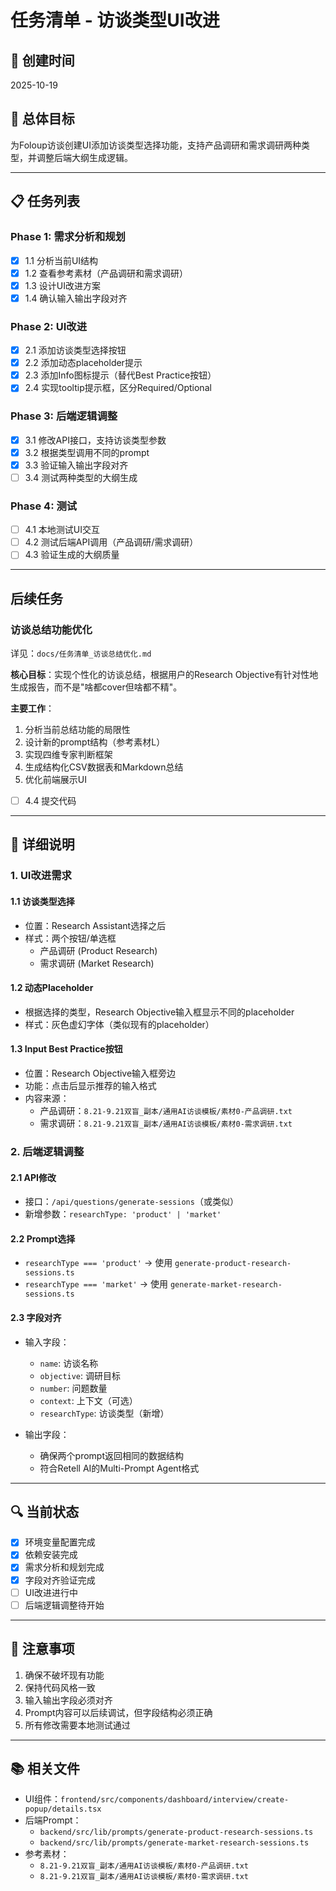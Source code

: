 # 任务清单 - 访谈类型UI改进

## 📅 创建时间
2025-10-19

## 🎯 总体目标
为Foloup访谈创建UI添加访谈类型选择功能，支持产品调研和需求调研两种类型，并调整后端大纲生成逻辑。

---

## 📋 任务列表

### Phase 1: 需求分析和规划
- [x] 1.1 分析当前UI结构
- [x] 1.2 查看参考素材（产品调研和需求调研）
- [x] 1.3 设计UI改进方案
- [x] 1.4 确认输入输出字段对齐

### Phase 2: UI改进
- [x] 2.1 添加访谈类型选择按钮
- [x] 2.2 添加动态placeholder提示
- [x] 2.3 添加Info图标提示（替代Best Practice按钮）
- [x] 2.4 实现tooltip提示框，区分Required/Optional

### Phase 3: 后端逻辑调整
- [x] 3.1 修改API接口，支持访谈类型参数
- [x] 3.2 根据类型调用不同的prompt
- [x] 3.3 验证输入输出字段对齐
- [ ] 3.4 测试两种类型的大纲生成

### Phase 4: 测试
- [ ] 4.1 本地测试UI交互
- [ ] 4.2 测试后端API调用（产品调研/需求调研）
- [ ] 4.3 验证生成的大纲质量

---

## 后续任务

### 访谈总结功能优化
详见：`docs/任务清单_访谈总结优化.md`

**核心目标**：实现个性化的访谈总结，根据用户的Research Objective有针对性地生成报告，而不是"啥都cover但啥都不精"。

**主要工作**：
1. 分析当前总结功能的局限性
2. 设计新的prompt结构（参考素材L）
3. 实现四维专家判断框架
4. 生成结构化CSV数据表和Markdown总结
5. 优化前端展示UI
- [ ] 4.4 提交代码

---

## 📝 详细说明

### 1. UI改进需求

#### 1.1 访谈类型选择
- 位置：Research Assistant选择之后
- 样式：两个按钮/单选框
  - 产品调研 (Product Research)
  - 需求调研 (Market Research)

#### 1.2 动态Placeholder
- 根据选择的类型，Research Objective输入框显示不同的placeholder
- 样式：灰色虚幻字体（类似现有的placeholder）

#### 1.3 Input Best Practice按钮
- 位置：Research Objective输入框旁边
- 功能：点击后显示推荐的输入格式
- 内容来源：
  - 产品调研：`8.21-9.21双盲_副本/通用AI访谈模板/素材0-产品调研.txt`
  - 需求调研：`8.21-9.21双盲_副本/通用AI访谈模板/素材0-需求调研.txt`

### 2. 后端逻辑调整

#### 2.1 API修改
- 接口：`/api/questions/generate-sessions`（或类似）
- 新增参数：`researchType: 'product' | 'market'`

#### 2.2 Prompt选择
- `researchType === 'product'` → 使用 `generate-product-research-sessions.ts`
- `researchType === 'market'` → 使用 `generate-market-research-sessions.ts`

#### 2.3 字段对齐
- 输入字段：
  - `name`: 访谈名称
  - `objective`: 调研目标
  - `number`: 问题数量
  - `context`: 上下文（可选）
  - `researchType`: 访谈类型（新增）

- 输出字段：
  - 确保两个prompt返回相同的数据结构
  - 符合Retell AI的Multi-Prompt Agent格式

---

## 🔍 当前状态
- [x] 环境变量配置完成
- [x] 依赖安装完成
- [x] 需求分析和规划完成
- [x] 字段对齐验证完成
- [ ] UI改进进行中
- [ ] 后端逻辑调整待开始

---

## 📌 注意事项
1. 确保不破坏现有功能
2. 保持代码风格一致
3. 输入输出字段必须对齐
4. Prompt内容可以后续调试，但字段结构必须正确
5. 所有修改需要本地测试通过

---

## 📚 相关文件
- UI组件：`frontend/src/components/dashboard/interview/create-popup/details.tsx`
- 后端Prompt：
  - `backend/src/lib/prompts/generate-product-research-sessions.ts`
  - `backend/src/lib/prompts/generate-market-research-sessions.ts`
- 参考素材：
  - `8.21-9.21双盲_副本/通用AI访谈模板/素材0-产品调研.txt`
  - `8.21-9.21双盲_副本/通用AI访谈模板/素材0-需求调研.txt`

